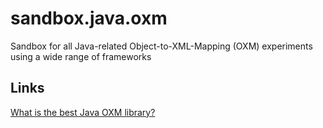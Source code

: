 # sandbox.java.oxm
Sandbox for all Java-related Object-to-XML-Mapping (OXM) experiments using a wide range of frameworks

## Links

[What is the best Java OXM library?](https://stackoverflow.com/questions/413597/what-is-the-best-java-oxm-library)